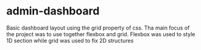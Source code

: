 # admin-dashboard

Basic dashboard layout using the grid property of css.
Tha main focus of the project was to use together flexbox and grid.
Flexbox was used to style 1D section while grid was used to fix 2D structures